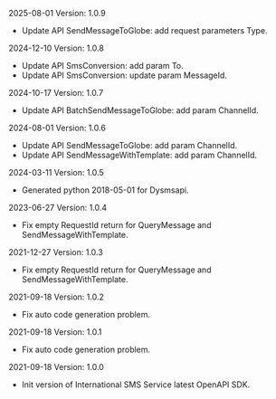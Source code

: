 2025-08-01 Version: 1.0.9
- Update API SendMessageToGlobe: add request parameters Type.


2024-12-10 Version: 1.0.8
- Update API SmsConversion: add param To.
- Update API SmsConversion: update param MessageId.


2024-10-17 Version: 1.0.7
- Update API BatchSendMessageToGlobe: add param ChannelId.


2024-08-01 Version: 1.0.6
- Update API SendMessageToGlobe: add param ChannelId.
- Update API SendMessageWithTemplate: add param ChannelId.


2024-03-11 Version: 1.0.5
- Generated python 2018-05-01 for Dysmsapi.

2023-06-27 Version: 1.0.4
- Fix empty RequestId return for QueryMessage and SendMessageWithTemplate.

2021-12-27 Version: 1.0.3
- Fix empty RequestId return for QueryMessage and SendMessageWithTemplate.

2021-09-18 Version: 1.0.2
- Fix auto code generation problem.

2021-09-18 Version: 1.0.1
- Fix auto code generation problem.

2021-09-18 Version: 1.0.0
- Init version of International SMS Service latest OpenAPI SDK.

